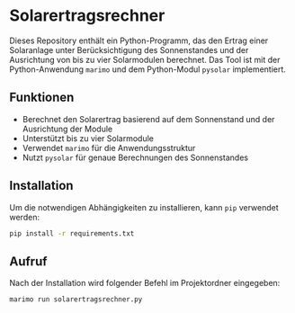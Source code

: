# Solarertragsrechner

Dieses Repository enthält ein Python-Programm, das den Ertrag einer Solaranlage unter Berücksichtigung des Sonnenstandes und der Ausrichtung von bis zu vier Solarmodulen berechnet. Das Tool ist mit der Python-Anwendung `marimo` und dem Python-Modul `pysolar` implementiert.

## Funktionen

- Berechnet den Solarertrag basierend auf dem Sonnenstand und der Ausrichtung der Module
- Unterstützt bis zu vier Solarmodule
- Verwendet `marimo` für die Anwendungsstruktur
- Nutzt `pysolar` für genaue Berechnungen des Sonnenstandes

## Installation

Um die notwendigen Abhängigkeiten zu installieren, kann `pip` verwendet werden:

```bash
pip install -r requirements.txt
```

## Aufruf

Nach der Installation wird folgender Befehl im Projektordner eingegeben:

```bash
marimo run solarertragsrechner.py
```
